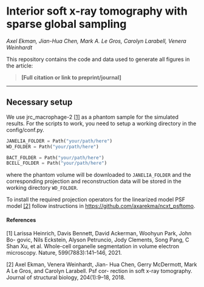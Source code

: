 # Interior soft x-ray tomography with sparse global sampling

_Axel Ekman, Jian-Hua Chen, Mark A. Le Gros, Carolyn Larabell, Venera Weinhardt_

This repository contains the code and data used to generate all figures in the article:

> **[Full citation or link to preprint/journal]**

---

## Necessary setup

We use jrc_macrophage-2 [[1]](#1) as a phantom sample for the simulated results. For the scripts to work, you need to setup a working directory in the config/conf.py.

```python
JANELIA_FOLDER = Path("your/path/here")
WD_FOLDER = Path("your/path/here")

BACT_FOLDER = Path("your/path/here")
BCELL_FOLDER = Path("your/path/here")
```

where the phantom volume will be downloaded to `JANELIA_FOLDER` and the corresponding projection and reconstruction data will be stored in the working directory `WD_FOLDER`.

To install the required projection operators for the linearized model PSF model [[2]](#2) follow instructions in https://github.com/axarekma/ncxt_psftomo.

#### References

[1] Larissa Heinrich, Davis Bennett, David
Ackerman, Woohyun Park, John Bo-
govic, Nils Eckstein, Alyson Petruncio,
Jody Clements, Song Pang, C Shan Xu,
et al. Whole-cell organelle segmentation
in volume electron microscopy. Nature,
599(7883):141–146, 2021.

[2] Axel Ekman, Venera Weinhardt, Jian-
Hua Chen, Gerry McDermott, Mark A
Le Gros, and Carolyn Larabell. Psf cor-
rection in soft x-ray tomography. Journal
of structural biology, 204(1):9–18, 2018.
